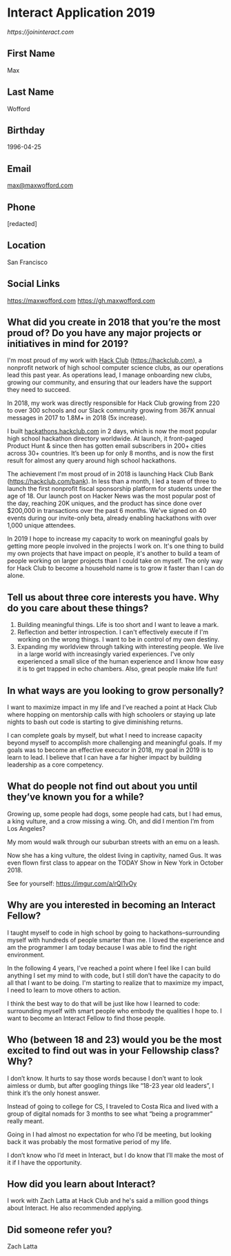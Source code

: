 # Interact Application 2019

_https://joininteract.com_

## First Name

Max

## Last Name

Wofford

## Birthday

1996-04-25

## Email

max@maxwofford.com

## Phone

[redacted]

## Location

San Francisco

## Social Links

https://maxwofford.com
https://gh.maxwofford.com

## What did you create in 2018 that you’re the most proud of? Do you have any major projects or initiatives in mind for 2019?

I'm most proud of my work with [Hack Club](https://hackclub.com/) (https://hackclub.com), a nonprofit network of high school computer science clubs, as our operations lead this past year. As operations lead, I manage onboarding new clubs, growing our community, and ensuring that our leaders have the support they need to succeed.

In 2018, my work was directly responsible for Hack Club growing from 220 to over 300 schools and our Slack community growing from 367K annual messages in 2017 to 1.8M+ in 2018 (5x increase).

I built [hackathons.hackclub.com](http://hackathons.hackclub.com/) in 2 days, which is now the most popular high school hackathon directory worldwide. At launch, it front-paged Product Hunt & since then has gotten email subscribers in 200+ cities across 30+ countries. It’s been up for only 8 months, and is now the first result for almost any query around high school hackathons.

The achievement I'm most proud of in 2018 is launching Hack Club Bank (https://hackclub.com/bank). In less than a month, I led a team of three to launch the first nonprofit fiscal sponsorship platform for students under the age of 18. Our launch post on Hacker News was the most popular post of the day, reaching 20K uniques, and the product has since done over $200,000 in transactions over the past 6 months. We've signed on 40 events during our invite-only beta, already enabling hackathons with over 1,000 unique attendees.

In 2019 I hope to increase my capacity to work on meaningful goals by getting more people involved in the projects I work on. It's one thing to build my own projects that have impact on people, it's another to build a team of people working on larger projects than I could take on myself. The only way for Hack Club to become a household name is to grow it faster than I can do alone.

## Tell us about three core interests you have. Why do you care about these things?


1. Building meaningful things. Life is too short and I want to leave a mark.
2. Reflection and better introspection. I can't effectively execute if I'm working on the wrong things. I want to be in control of my own destiny.
3. Expanding my worldview through talking with interesting people. We live in a large world with increasingly varied experiences. I've only experienced a small slice of the human experience and I know how easy it is to get trapped in echo chambers. Also, great people make life fun!

## In what ways are you looking to grow personally?

I want to maximize impact in my life and I’ve reached a point at Hack Club where hopping on mentorship calls with high schoolers or staying up late nights to bash out code is starting to give diminishing returns.

I can complete goals by myself, but what I need to increase capacity beyond myself to accomplish more challenging and meaningful goals. If my goals was to become an effective executor in 2018, my goal in 2019 is to learn to lead. I believe that I can have a far higher impact by building leadership as a core competency.

## What do people not find out about you until they’ve known you for a while?

Growing up, some people had dogs, some people had cats, but I had emus, a king vulture, and a crow missing a wing. Oh, and did I mention I’m from Los Angeles?

My mom would walk through our suburban streets with an emu on a leash.

Now she has a king vulture, the oldest living in captivity, named Gus. It was even flown first class to appear on the TODAY Show in New York in October 2018.

See for yourself: https://imgur.com/a/rQI1vOy

## Why are you interested in becoming an Interact Fellow?

I taught myself to code in high school by going to hackathons–surrounding myself with hundreds of people smarter than me. I loved the experience and am the programmer I am today because I was able to find the right environment.

In the following 4 years, I’ve reached a point where I feel like I can build anything I set my mind to with code, but I still don’t have the capacity to do all that I want to be doing. I'm starting to realize that to maximize my impact, I need to learn to move others to action.

I think the best way to do that will be just like how I learned to code: surrounding myself with smart people who embody the qualities I hope to. I want to become an Interact Fellow to find those people.

## Who (between 18 and 23) would you be the most excited to find out was in your Fellowship class? Why?

I don’t know. It hurts to say those words because I don’t want to look aimless or dumb, but after googling things like “18-23 year old leaders”, I think it’s the only honest answer.

Instead of going to college for CS, I traveled to Costa Rica and lived with a group of digital nomads for 3 months to see what “being a programmer” really meant.

Going in I had almost no expectation for who I’d be meeting, but looking back it was probably the most formative period of my life.

I don’t know who I’d meet in Interact, but I do know that I’ll make the most of it if I have the opportunity.

## How did you learn about Interact?

I work with Zach Latta at Hack Club and he's said a million good things about Interact. He also recommended applying.

## Did someone refer you?

Zach Latta
